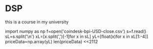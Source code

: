 # DSP
this is a course in my university




import numpy as np
f=open('coindesk-bpi-USD-close.csv')
s=f.read()
sL=s.split('\n')
xL=[x.split(',')[-1]for x in sL]
yL=[float(x)for x in xL[1:-4]]
priceData=np.array(yL)
len(priceData)
<<2112
